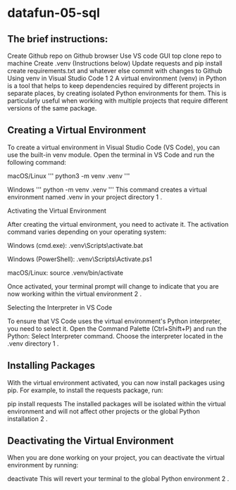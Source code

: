 # datafun-05-sql

## The brief instructions:

Create Github repo on Github browser
Use VS code GUI top clone repo to machine
Create .venv (Instructions below)
Update requests and pip install
create requirements.txt and whatever else
commit with changes to Github
Using venv in Visual Studio Code 1 2 A virtual environment (venv) in Python is a tool that helps to keep dependencies required by different projects in separate places, by creating isolated Python environments for them. This is particularly useful when working with multiple projects that require different versions of the same package.

## Creating a Virtual Environment

To create a virtual environment in Visual Studio Code (VS Code), you can use the built-in venv module. Open the terminal in VS Code and run the following command:

macOS/Linux
'''
python3 -m venv .venv
'''

Windows
'''
python -m venv .venv 
'''
This command creates a virtual environment named .venv in your project directory 1 .

Activating the Virtual Environment

After creating the virtual environment, you need to activate it. The activation command varies depending on your operating system:

Windows (cmd.exe): .venv\Scripts\activate.bat

Windows (PowerShell): .venv\Scripts\Activate.ps1

macOS/Linux: source .venv/bin/activate

Once activated, your terminal prompt will change to indicate that you are now working within the virtual environment 2 .

Selecting the Interpreter in VS Code

To ensure that VS Code uses the virtual environment's Python interpreter, you need to select it. Open the Command Palette (Ctrl+Shift+P) and run the Python: Select Interpreter command. Choose the interpreter located in the .venv directory 1 .

## Installing Packages

With the virtual environment activated, you can now install packages using pip. For example, to install the requests package, run:

pip install requests The installed packages will be isolated within the virtual environment and will not affect other projects or the global Python installation 2 .

## Deactivating the Virtual Environment

When you are done working on your project, you can deactivate the virtual environment by running:

deactivate This will revert your terminal to the global Python environment 2 .
